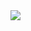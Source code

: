 <div>
  <a href="https://github.com/mielegus">
  <img src="https://github-readme-stats.vercel.app/api?username=mielegus&show_icons=true&theme=radical&include_all_commits=true&count_private=true"/>
  
</div>
<!--
**MieleGus/mielegus** is a ✨ _special_ ✨ repository because its `README.md` (this file) appears on your GitHub profile.

Here are some ideas to get you started:

- 🔭 I’m currently working on ...
- 🌱 I’m currently learning ...
- 👯 I’m looking to collaborate on ...
- 🤔 I’m looking for help with ...
- 💬 Ask me about ...
- 📫 How to reach me: ...
- 😄 Pronouns: ...
- ⚡ Fun fact: ...
-->
